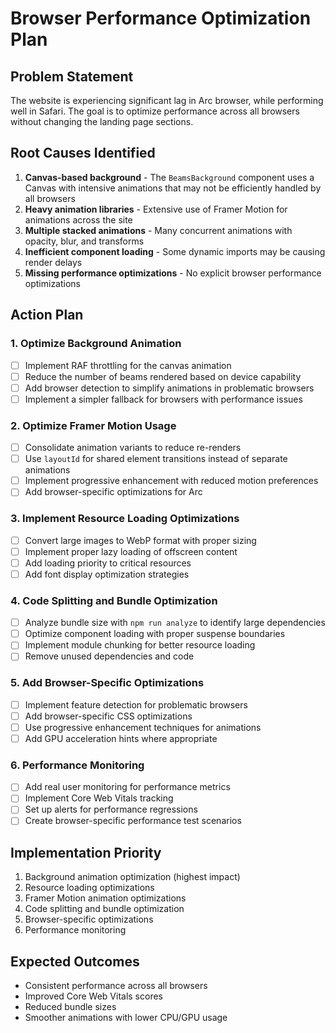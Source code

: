 # Browser Performance Optimization Plan

## Problem Statement
The website is experiencing significant lag in Arc browser, while performing well in Safari. The goal is to optimize performance across all browsers without changing the landing page sections.

## Root Causes Identified
1. **Canvas-based background** - The `BeamsBackground` component uses a Canvas with intensive animations that may not be efficiently handled by all browsers
2. **Heavy animation libraries** - Extensive use of Framer Motion for animations across the site
3. **Multiple stacked animations** - Many concurrent animations with opacity, blur, and transforms
4. **Inefficient component loading** - Some dynamic imports may be causing render delays
5. **Missing performance optimizations** - No explicit browser performance optimizations

## Action Plan

### 1. Optimize Background Animation
- [ ] Implement RAF throttling for the canvas animation
- [ ] Reduce the number of beams rendered based on device capability
- [ ] Add browser detection to simplify animations in problematic browsers
- [ ] Implement a simpler fallback for browsers with performance issues

### 2. Optimize Framer Motion Usage
- [ ] Consolidate animation variants to reduce re-renders
- [ ] Use `layoutId` for shared element transitions instead of separate animations
- [ ] Implement progressive enhancement with reduced motion preferences
- [ ] Add browser-specific optimizations for Arc

### 3. Implement Resource Loading Optimizations
- [ ] Convert large images to WebP format with proper sizing
- [ ] Implement proper lazy loading of offscreen content
- [ ] Add loading priority to critical resources
- [ ] Add font display optimization strategies

### 4. Code Splitting and Bundle Optimization
- [ ] Analyze bundle size with `npm run analyze` to identify large dependencies
- [ ] Optimize component loading with proper suspense boundaries
- [ ] Implement module chunking for better resource loading
- [ ] Remove unused dependencies and code

### 5. Add Browser-Specific Optimizations
- [ ] Implement feature detection for problematic browsers
- [ ] Add browser-specific CSS optimizations
- [ ] Use progressive enhancement techniques for animations
- [ ] Add GPU acceleration hints where appropriate

### 6. Performance Monitoring
- [ ] Add real user monitoring for performance metrics
- [ ] Implement Core Web Vitals tracking
- [ ] Set up alerts for performance regressions
- [ ] Create browser-specific performance test scenarios

## Implementation Priority
1. Background animation optimization (highest impact)
2. Resource loading optimizations
3. Framer Motion animation optimizations
4. Code splitting and bundle optimization
5. Browser-specific optimizations
6. Performance monitoring

## Expected Outcomes
- Consistent performance across all browsers
- Improved Core Web Vitals scores
- Reduced bundle sizes
- Smoother animations with lower CPU/GPU usage 